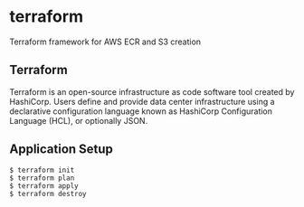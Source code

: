 # terraform
Terraform framework for AWS ECR and S3 creation

## Terraform

Terraform is an open-source infrastructure as code software tool created by HashiCorp. Users define and provide data center infrastructure using a declarative configuration language known as HashiCorp Configuration Language (HCL), or optionally JSON.

## Application Setup

    $ terraform init
    $ terraform plan
    $ terraform apply
    $ terraform destroy
